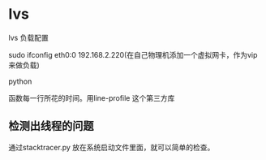 # lvs
lvs 负载配置

sudo ifconfig eth0:0 192.168.2.220(在自己物理机添加一个虚拟网卡，作为vip来做负载)

python 

函数每一行所花的时间。用line-profile 这个第三方库

## 检测出线程的问题
通过stacktracer.py 放在系统启动文件里面，就可以简单的检查。
